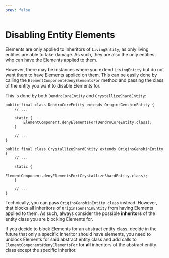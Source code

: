 ```yaml
---
prev: false
---
```


# Disabling Entity Elements

Elements are only applied to inheritors of `LivingEntity`, as only living entities are able to take damage. As such, they are also the only entities who can have the Elements applied to them.

However, there may be instances where you extend `LivingEntity` but do not want them to have Elements applied on them. This can be easily done by calling the `ElementComponent#denyElementsFor` method and passing the class of the entity you want to disable Elements for.

This is done by both `DendroCoreEntity` and `CrystallizeShardEntity`:

```java{5}
public final class DendroCoreEntity extends OriginsGenshinEntity { 
	// ...

	static {
		ElementComponent.denyElementsFor(DendroCoreEntity.class);
	}

	// ...
}
```

```java{5}
public final class CrystallizeShardEntity extends OriginsGenshinEntity { 
	// ...

	static {
		ElementComponent.denyElementsFor(CrystallizeShardEntity.class);
	}

	// ...
}
```

Technically, you can pass `OriginsGenshinEntity.class` instead. However, that blocks all inheritors of `OriginsGenshinEntity` from having Elements applied to them. As such, always consider the possible **inheritors** of the entity class you are blocking Elements for.

If you decide to block Elements for an abstract entity class, decide in the future that only a specific inheritor should have elements, you need to unblock Elements for said abstract entity class and add calls to `ElementComponent#denyElementsFor` for **all** inheritors of the abstract entity class except the specific inheritor.